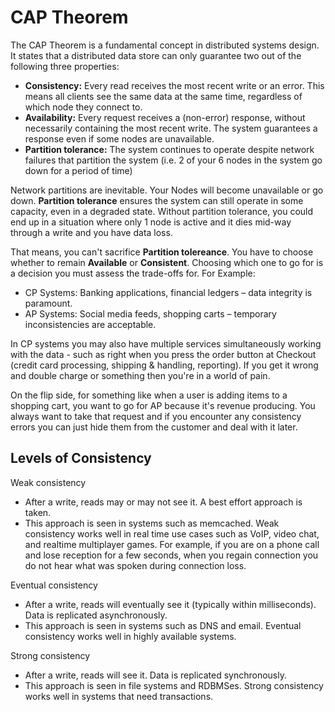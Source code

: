 # CAP Theorem
The CAP Theorem is a fundamental concept in distributed systems design. It states that a distributed data store can only guarantee two out of the following three properties:

* **Consistency:** Every read receives the most recent write or an error. This means all clients see the same data at the same time, regardless of which node they connect to.
* **Availability:** Every request receives a (non-error) response, without necessarily containing the most recent write. The system guarantees a response even if some nodes are unavailable.
* **Partition tolerance:** The system continues to operate despite network failures that partition the system (i.e. 2 of your 6 nodes in the system go down for a period of time)

Network partitions are inevitable.  Your Nodes will become unavailable or go down.  **Partition tolerance** ensures the system can still operate in some capacity, even in a degraded state.  Without partition tolerance, you could end up in a situation where only 1 node is active and it dies mid-way through a write and you have data loss.

That means, you can't sacrifice **Partition tolereance**.  You have to choose whether to remain **Available** or **Consistent**.  Choosing which one to go for is a decision you must assess the trade-offs for.  For Example:
- CP Systems: Banking applications, financial ledgers – data integrity is paramount.
- AP Systems: Social media feeds, shopping carts – temporary inconsistencies are acceptable.

In CP systems you may also have multiple services simultaneously working with the data - such as right when you press the order button at Checkout (credit card processing, shipping & handling, reporting).  If you get it wrong and double charge or something then you're in a world of pain.

On the flip side, for something like when a user is adding items to a shopping cart, you want to go for AP because it's revenue producing.  You always want to take that request and if you encounter any consistency errors you can just hide them from the customer and deal with it later.

## Levels of Consistency
Weak consistency
- After a write, reads may or may not see it. A best effort approach is taken.
- This approach is seen in systems such as memcached. Weak consistency works well in real time use cases such as VoIP, video chat, and realtime multiplayer games. For example, if you are on a phone call and lose reception for a few seconds, when you regain connection you do not hear what was spoken during connection loss.

Eventual consistency
- After a write, reads will eventually see it (typically within milliseconds). Data is replicated asynchronously.
- This approach is seen in systems such as DNS and email. Eventual consistency works well in highly available systems.

Strong consistency
- After a write, reads will see it. Data is replicated synchronously.
- This approach is seen in file systems and RDBMSes. Strong consistency works well in systems that need transactions.